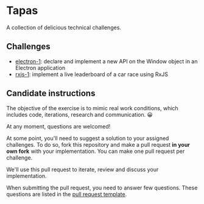 # Tapas
A collection of delicious technical challenges.

## Challenges
- [electron-1](https://github.com/getstation/tapas/tree/master/electron-1): declare and implement a new API on the Window object in an Electron application
- [rxjs-1](https://github.com/getstation/tapas/tree/master/rxjs-1): implement a live leaderboard of a car race using RxJS

## Candidate instructions
The objective of the exercise is to mimic real work conditions, which includes code, iterations, research and communication. 😀

At any moment, questions are welcomed!

At some point, you'll need to suggest a solution to your assigned challenges. 
To do so, fork this repository and make a pull request **in your own fork**
with your implementation. You can make one pull request per challenge.

We'll use this pull request to iterate, review and discuss your implementation.

When submitting the pull request, you need to answer few questions. These questions are listed in the [pull request template](https://github.com/getstation/tapas/tree/master/.github/pull_request_template.md).
